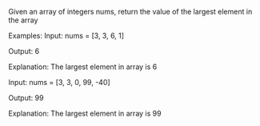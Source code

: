 Given an array of integers nums, return the value of the largest element in the array


Examples:
Input: nums = [3, 3, 6, 1]

Output: 6

Explanation: The largest element in array is 6

Input: nums = [3, 3, 0, 99, -40]

Output: 99

Explanation: The largest element in array is 99